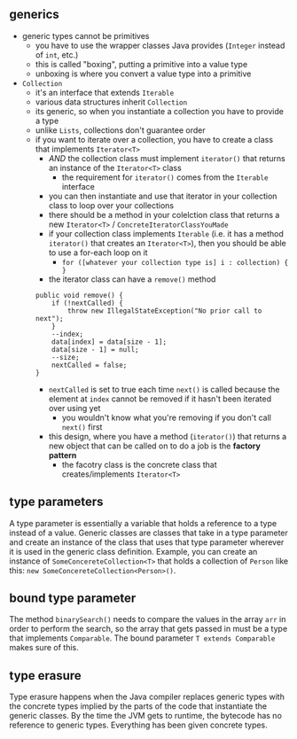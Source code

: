 ## generics
- generic types cannot be primitives
    - you have to use the wrapper classes Java provides (`Integer` instead of `int`, etc.)
    - this is called "boxing", putting a primitive into a value type
    - unboxing is where you convert a value type into a primitive
- `Collection`
    - it's an interface that extends `Iterable`
    - various data structures inherit `Collection`
    - its generic, so when you instantiate a collection you have to provide a type
    - unlike `Lists`, collections don't guarantee order
    - if you want to iterate over a collection, you have to create a class that implements `Iterator<T>`
        - _AND_ the collection class must implement `iterator()` that returns an instance of the `Iterator<T>` class
            - the requirement for `iterator()` comes from the `Iterable` interface
        - you can then instantiate and use that iterator in your collection class to loop over your collections
        - there should be a method in your colelction class that returns a new `Iterator<T>` / `ConcreteIteratorClassYouMade`
        - if your collection class implements `Iterable` (i.e. it has a method `iterator()` that creates an `Iterator<T>`), then you should be able to use a for-each loop on it
            - `for ([whatever your collection type is] i : collection) { }`
        - the iterator class can have a `remove()` method
        ```
        public void remove() {
            if (!nextCalled) {
                throw new IllegalStateException("No prior call to next");
            }
            --index;
            data[index] = data[size - 1];
            data[size - 1] = null;
            --size;
            nextCalled = false;
        }
        ```
        - `nextCalled` is set to true each time `next()` is called because the element at `index` cannot be removed if it hasn't been iterated over using yet
            - you wouldn't know what you're removing if you don't call `next()` first
        - this design, where you have a method (`iterator()`) that returns a new object that can be called on to do a job is the **factory pattern**
            - the facotry class is the concrete class that creates/implements `Iterator<T>`

## type parameters
A type parameter is essentially a variable that holds a reference to a type instead of a value. Generic classes are classes that take in a type parameter and create an instance of the class that uses that type parameter wherever it is used in the generic class definition. Example, you can create an instance of `SomeConcereteCollection<T>` that holds a collection of `Person` like this: `new SomeConcereteCollection<Person>()`.

## bound type parameter
The method `binarySearch()` needs to compare the values in the array `arr` in order to perform the search, so the array that gets passed in must be a type that implements `Comparable`. The bound parameter `T extends Comparable` makes sure of this.

## type erasure
Type erasure happens when the Java compiler replaces generic types with the concrete types implied by the parts of the code that instantiate the generic classes. By the time the JVM gets to runtime, the bytecode has no reference to generic types. Everything has been given concrete types.

